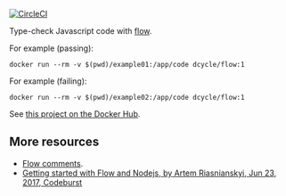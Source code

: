 [![CircleCI](https://circleci.com/gh/dcycle/docker-flow.svg?style=svg)](https://circleci.com/gh/dcycle/docker-flow)

Type-check Javascript code with [flow](https://flow.org).

For example (passing):

    docker run --rm -v $(pwd)/example01:/app/code dcycle/flow:1

For example (failing):

    docker run --rm -v $(pwd)/example02:/app/code dcycle/flow:1

See [this project on the Docker Hub](https://hub.docker.com/r/dcycle/flow/).

More resources
-----

* [Flow comments](https://flow.org/en/docs/types/comments/).
* [Getting started with Flow and Nodejs, by Artem Riasnianskyi, Jun 23, 2017, Codeburst](https://codeburst.io/getting-started-with-flow-and-nodejs-b8442d3d2e57)
